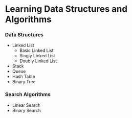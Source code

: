 # Learning Data Structures and Algorithms

### Data Structures

- Linked List
  - Basic Linked List
  - Singly Linked List
  - Doubly Linked List
- Stack
- Queue
- Hash Table
- Binary Tree

### Search Algorithms

- Linear Search
- Binary Search